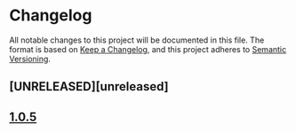 # Changelog

All notable changes to this project will be documented in this file. The format is based on [Keep a Changelog](https://keepachangelog.com/en/1.0.0/),
and this project adheres to [Semantic Versioning](https://semver.org/spec/v2.0.0.html).

## [UNRELEASED][unreleased]

## [1.0.5][1.0.5]
##

[1.0.5]: https://github.com/captn3m0/india-pincode-regex/releases/tag/1.0.5
